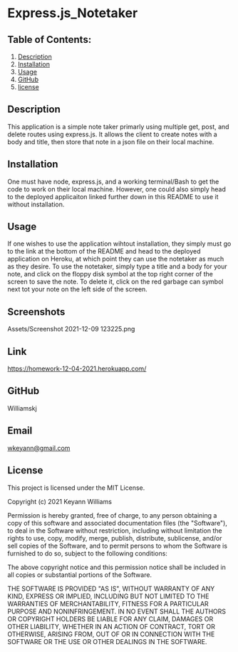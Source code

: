 # Express.js_Notetaker
## Table of Contents:

  1. [Description](#describe)
  2. [Installation](#install)
  3. [Usage](#use)
  4. [GitHub](#GitHub)
  5. [license](#license)

## Description
This application is a simple note taker primarly using multiple get, post, and delete routes using express.js. It allows the client to create notes with a body and title, then store that note in a json file on their local machine. 
## Installation
One must have node, express.js, and a working terminal/Bash to get the code to work on their local machine. However, one could also simply head to the deployed applicaiton linked further down in this README to use it without installation.
## Usage
If one wishes to use the application wihtout installation, they simply must go to the link at the bottom of the README and head to the deployed application on Heroku, at which point they can use the notetaker as much as they desire. To use the notetaker, simply type a title and a body for your note, and click on the floppy disk symbol at the top right corner of the screen to save the note. To delete it, click on the red garbage can symbol next tot your note on the left side of the screen.
## Screenshots
Assets/Screenshot 2021-12-09 123225.png
## Link
https://homework-12-04-2021.herokuapp.com/
## GitHub
Williamskj
## Email
wkeyann@gmail.com 
## License
 This project is licensed under the MIT License.

Copyright (c) 2021 Keyann Williams

Permission is hereby granted, free of charge, to any person obtaining a copy of this software and associated documentation files (the "Software"), to deal in the Software without restriction, including without limitation the rights to use, copy, modify, merge, publish, distribute, sublicense, and/or sell copies of the Software, and to permit persons to whom the Software is furnished to do so, subject to the following conditions:

The above copyright notice and this permission notice shall be included in all copies or substantial portions of the Software.

THE SOFTWARE IS PROVIDED "AS IS", WITHOUT WARRANTY OF ANY KIND, EXPRESS OR IMPLIED, INCLUDING BUT NOT LIMITED TO THE WARRANTIES OF MERCHANTABILITY, FITNESS FOR A PARTICULAR PURPOSE AND NONINFRINGEMENT. IN NO EVENT SHALL THE AUTHORS OR COPYRIGHT HOLDERS BE LIABLE FOR ANY CLAIM, DAMAGES OR OTHER LIABILITY, WHETHER IN AN ACTION OF CONTRACT, TORT OR OTHERWISE, ARISING FROM, OUT OF OR IN CONNECTION WITH THE SOFTWARE OR THE USE OR OTHER DEALINGS IN THE SOFTWARE.
